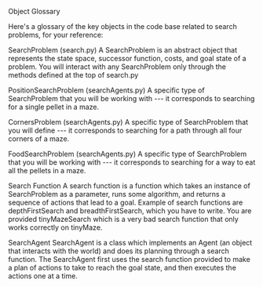 Object Glossary

Here's a glossary of the key objects in the code base related to search problems, for your reference:

SearchProblem (search.py)
A SearchProblem is an abstract object that represents the state space, successor function, costs, and goal state of a problem. You will interact with any SearchProblem only through the methods defined at the top of search.py

PositionSearchProblem (searchAgents.py)
A specific type of SearchProblem that you will be working with --- it corresponds to searching for a single pellet in a maze.

CornersProblem (searchAgents.py)
A specific type of SearchProblem that you will define --- it corresponds to searching for a path through all four corners of a maze.

FoodSearchProblem (searchAgents.py)
A specific type of SearchProblem that you will be working with --- it corresponds to searching for a way to eat all the pellets in a maze.

Search Function
A search function is a function which takes an instance of SearchProblem as a parameter, runs some algorithm, and returns a sequence of actions that lead to a goal. Example of search functions are depthFirstSearch and breadthFirstSearch, which you have to write. You are provided tinyMazeSearch which is a very bad search function that only works correctly on tinyMaze.

SearchAgent
SearchAgent is a class which implements an Agent (an object that interacts with the world) and does its planning through a search function. The SearchAgent first uses the search function provided to make a plan of actions to take to reach the goal state, and then executes the actions one at a time.
